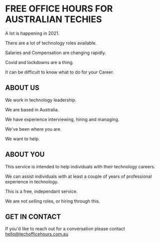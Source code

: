 # FREE OFFICE HOURS FOR AUSTRALIAN TECHIES
A lot is happening in 2021.

There are a lot of technology roles available.

Salaries and Compensation are changing rapidly.

Covid and lockdowns are a thing.

It can be difficult to know what to do for your Career.

## ABOUT US
We work in technology leadership.

We are based in Australia.

We have experience interviewing, hiring and managing.

We've been where you are.

We want to help.

## ABOUT YOU
This service is intended to help individuals with their technology careers.

We can assist individuals with at least a couple of years of professional experience in technology.

This is a free, independant service.

We are not selling roles, or hiring through this.

## GET IN CONTACT
If you'd like to reach out for a conversation please contact hello@techofficehours.com.au

